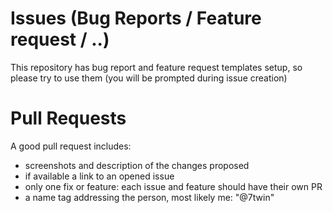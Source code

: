 # Issues (Bug Reports / Feature request / ..)

This repository has bug report and feature request templates setup, so please try to use them (you will be prompted during issue creation)

# Pull Requests

A good pull request includes:
- screenshots and description of the changes proposed
- if available a link to an opened issue
- only one fix or feature: each issue and feature should have their own PR
- a name tag addressing the person, most likely me: "@7twin"
